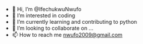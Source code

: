 - 👋 Hi, I’m @IfechukwuNwufo
- 👀 I’m interested in coding
- 🌱 I’m currently learning and contributing to python
- 💞️ I’m looking to collaborate on ...
- 📫 How to reach me nwufo2009@gmail.com

<!---
IfechukwuNwufo/IfechukwuNwufo is a ✨ special ✨ repository because its `README.md` (this file) appears on your GitHub profile.
You can click the Preview link to take a look at your changes.
--->
